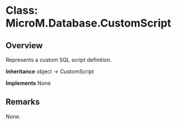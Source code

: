 # Class: MicroM.Database.CustomScript
## Overview
Represents a custom SQL script definition.

**Inheritance**
object -> CustomScript

**Implements**
None

## Remarks
None.

